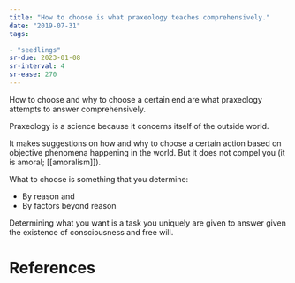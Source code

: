 ```yaml
---
title: "How to choose is what praxeology teaches comprehensively."
date: "2019-07-31"
tags:

- "seedlings"
sr-due: 2023-01-08
sr-interval: 4
sr-ease: 270
---
```


How to choose and why to choose a certain end are what praxeology attempts to answer comprehensively.

Praxeology is a science because it concerns itself of the outside world.

It makes suggestions on how and why to choose a certain action based on objective phenomena happening in the world. But it does not compel you (it is amoral; [[amoralism]]).

What to choose is something that you determine:

- By reason and
- By factors beyond reason

Determining what you want is a task you uniquely are given to answer given the existence of consciousness and free will.

# References

